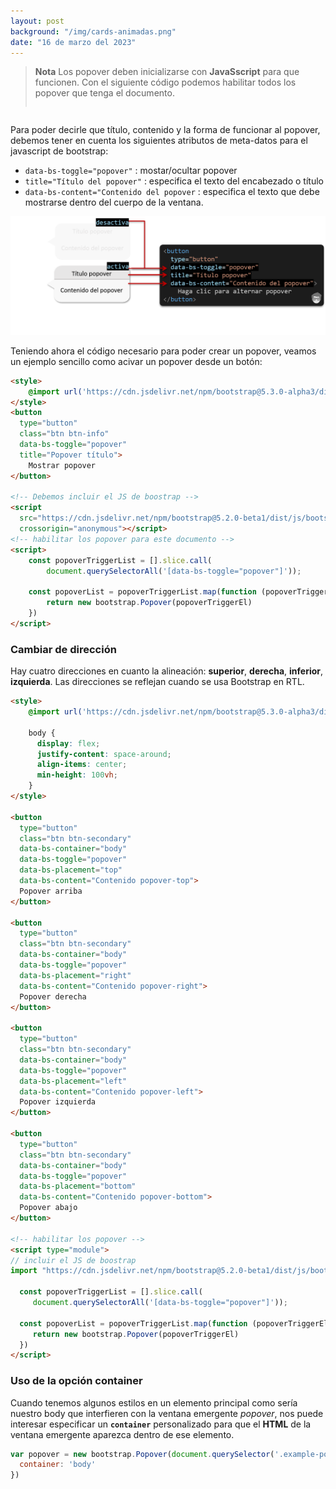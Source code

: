 ```yaml
---
layout: post
background: "/img/cards-animadas.png"
date: "16 de marzo del 2023"
---
```





>**Nota** Los popover deben inicializarse con **JavaSscript** para que funcionen. Con el siguiente código podemos habilitar todos los popover que tenga el documento.
>```html
<script>
  const popoverTriggerList = [].slice.call(
      document.querySelectorAll('[data-bs-toggle="popover"]')
  )
</script>
>```

Para poder decirle que título, contenido y la forma de funcionar al popover, debemos tener en cuenta los siguientes atributos de meta-datos para el javascript de bootstrap:  


- `data-bs-toggle="popover"` : mostar/ocultar popover 
- `title="Título del popover"` : especifica el texto del encabezado o título
- `data-bs-content="Contenido del popover` : especifica el texto que debe mostrarse dentro del cuerpo de la ventana.

<p align="left">
	<img src="../assets/popover-explicacion.png" alt="explicación popover" class="size">
</p>

Teniendo ahora el código necesario para poder crear un popover, veamos un ejemplo sencillo como acivar un popover desde un botón:

```html
<style>
    @import url('https://cdn.jsdelivr.net/npm/bootstrap@5.3.0-alpha3/dist/css/bootstrap.min.css');
</style>
<button 
  type="button" 
  class="btn btn-info" 
  data-bs-toggle="popover" 
  title="Popover título">
    Mostrar popover
</button>

<!-- Debemos incluir el JS de boostrap -->
<script 
  src="https://cdn.jsdelivr.net/npm/bootstrap@5.2.0-beta1/dist/js/bootstrap.bundle.min.js"
  crossorigin="anonymous"></script>
<!-- habilitar los popover para este documento -->
<script>
    const popoverTriggerList = [].slice.call(
        document.querySelectorAll('[data-bs-toggle="popover"]'));

    const popoverList = popoverTriggerList.map(function (popoverTriggerEl) {
        return new bootstrap.Popover(popoverTriggerEl)
    })
</script>
```


### Cambiar de dirección

Hay cuatro direcciones en cuanto la alineación: **superior**, **derecha**, **inferior**, **izquierda**. Las direcciones se reflejan cuando se usa Bootstrap en RTL.  


```html
<style>
    @import url('https://cdn.jsdelivr.net/npm/bootstrap@5.3.0-alpha3/dist/css/bootstrap.min.css');

    body {
      display: flex;
      justify-content: space-around;
      align-items: center;
      min-height: 100vh;
    }
</style>

<button
  type="button" 
  class="btn btn-secondary" 
  data-bs-container="body"
  data-bs-toggle="popover" 
  data-bs-placement="top" 
  data-bs-content="Contenido popover-top">
  Popover arriba
</button>

<button
  type="button" 
  class="btn btn-secondary" 
  data-bs-container="body" 
  data-bs-toggle="popover" 
  data-bs-placement="right" 
  data-bs-content="Contenido popover-right">
  Popover derecha
</button>

<button
  type="button" 
  class="btn btn-secondary" 
  data-bs-container="body" 
  data-bs-toggle="popover" 
  data-bs-placement="left" 
  data-bs-content="Contenido popover-left">
  Popover izquierda
</button>

<button
  type="button" 
  class="btn btn-secondary" 
  data-bs-container="body" 
  data-bs-toggle="popover" 
  data-bs-placement="bottom" 
  data-bs-content="Contenido popover-bottom">
  Popover abajo
</button>

<!-- habilitar los popover -->
<script type="module">
// incluir el JS de boostrap
import "https://cdn.jsdelivr.net/npm/bootstrap@5.2.0-beta1/dist/js/bootstrap.bundle.min.js";

  const popoverTriggerList = [].slice.call(
     document.querySelectorAll('[data-bs-toggle="popover"]'));

  const popoverList = popoverTriggerList.map(function (popoverTriggerEl) {
     return new bootstrap.Popover(popoverTriggerEl)
  })
</script>
```



### Uso de la opción container

Cuando tenemos algunos estilos en un elemento principal como sería nuestro <span class="tag">body</span> que interfieren con la ventana emergente *popover*, nos puede interesar especificar un **`container`** personalizado para que el **HTML** de la ventana emergente aparezca dentro de ese elemento.


```js
var popover = new bootstrap.Popover(document.querySelector('.example-popover'), {
  container: 'body'
})
```